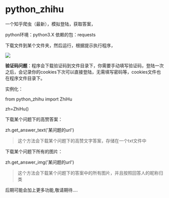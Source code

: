 # python_zhihu
一个知乎爬虫（最新），模拟登陆，获取答案，

python环境：python3.X
依赖的包：requests


下载文件到某个文件夹，然后运行，根据提示执行程序，

![](https://github.com/ladingwu/python_zhihu/blob/master/example.jpg)

**验证码问题**：程序会下载验证码到文件目录下，你需要手动填写验证码，登陆一次之后，会记录你的cookies下次可以直接登陆，无需填写密码等，cookies文件也在程序文件目录下。

实例化：

from python_zhihu import ZhiHu

zh=ZhiHu()

下载某个问题下的高赞答案：

zh.get_answer_text('某问题的url')
> 这个方法会下载某个问题下的高赞文字答案，存储在一个txt文件中

下载某个问题下所有的图片：

zh.get_answer_img('某问题的url')
> 这个方法会下载某个问题下的答案中的所有图片，并且按照回答人的昵称归类

后期可能会加上更多功能,敬请期待....

